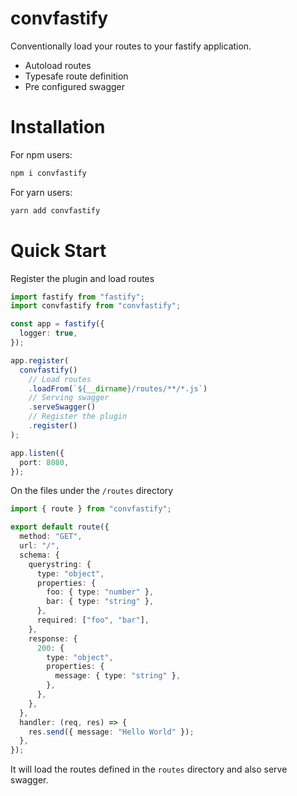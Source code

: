 # convfastify

Conventionally load your routes to your fastify application.

- Autoload routes
- Typesafe route definition
- Pre configured swagger

# Installation

For npm users:

```bash
npm i convfastify
```

For yarn users:

```bash
yarn add convfastify
```

# Quick Start

Register the plugin and load routes

```ts
import fastify from "fastify";
import convfastify from "convfastify";

const app = fastify({
  logger: true,
});

app.register(
  convfastify()
    // Load routes
    .loadFrom(`${__dirname}/routes/**/*.js`)
    // Serving swagger
    .serveSwagger()
    // Register the plugin
    .register()
);

app.listen({
  port: 8080,
});
```

On the files under the `/routes` directory

```ts
import { route } from "convfastify";

export default route({
  method: "GET",
  url: "/",
  schema: {
    querystring: {
      type: "object",
      properties: {
        foo: { type: "number" },
        bar: { type: "string" },
      },
      required: ["foo", "bar"],
    },
    response: {
      200: {
        type: "object",
        properties: {
          message: { type: "string" },
        },
      },
    },
  },
  handler: (req, res) => {
    res.send({ message: "Hello World" });
  },
});
```

It will load the routes defined in the `routes` directory and also serve swagger.
